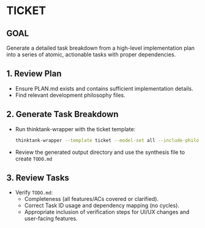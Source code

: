 # TICKET

## GOAL
Generate a detailed task breakdown from a high-level implementation plan into a series of atomic, actionable tasks with proper dependencies.

## 1. Review Plan
- Ensure PLAN.md exists and contains sufficient implementation details.
- Find relevant development philosophy files.

## 2. Generate Task Breakdown
- Run thinktank-wrapper with the ticket template:
    ```bash
    thinktank-wrapper --template ticket --model-set all --include-philosophy --include-glance PLAN.md
    ```
- Review the generated output directory and use the synthesis file to create `TODO.md`

## 3. Review Tasks
- Verify `TODO.md`:
    - Completeness (all features/ACs covered or clarified).
    - Correct Task ID usage and dependency mapping (no cycles).
    - Appropriate inclusion of verification steps for UI/UX changes and user-facing features.